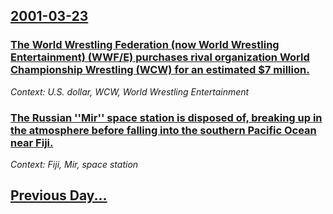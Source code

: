 ## [2001-03-23](/news/2001/03/23/index.md)

### [ The World Wrestling Federation (now World Wrestling Entertainment) (WWF/E) purchases rival organization World Championship Wrestling (WCW) for an estimated $7 million.](/news/2001/03/23/the-world-wrestling-federation-now-world-wrestling-entertainment-wwf-e-purchases-rival-organization-world-championship-wrestling-wcw.md)
_Context: U.S. dollar, WCW, World Wrestling Entertainment_

### [ The Russian ''Mir'' space station is disposed of, breaking up in the atmosphere before falling into the southern Pacific Ocean near Fiji.](/news/2001/03/23/the-russian-mir-space-station-is-disposed-of-breaking-up-in-the-atmosphere-before-falling-into-the-southern-pacific-ocean-near-fiji.md)
_Context: Fiji, Mir, space station_

## [Previous Day...](/news/2001/03/22/index.md)


